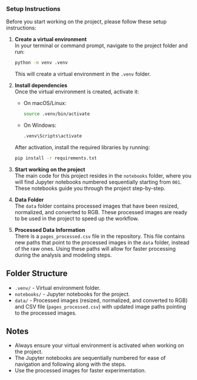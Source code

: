 ### Setup Instructions

Before you start working on the project, please follow these setup instructions:

1. **Create a virtual environment**  
   In your terminal or command prompt, navigate to the project folder and run:
   ```bash
   python -m venv .venv
   ```
   This will create a virtual environment in the `.venv` folder.

2. **Install dependencies**  
   Once the virtual environment is created, activate it:
   - On macOS/Linux:
     ```bash
     source .venv/bin/activate
     ```
   - On Windows:
     ```bash
     .venv\Scripts\activate
     ```
   After activation, install the required libraries by running:
   ```bash
   pip install -r requirements.txt
   ```

3. **Start working on the project**  
   The main code for this project resides in the `notebooks` folder, where you will find Jupyter notebooks numbered sequentially starting from `001`. These notebooks guide you through the project step-by-step. 

4. **Data Folder**  
   The `data` folder contains processed images that have been resized, normalized, and converted to RGB. These processed images are ready to be used in the project to speed up the workflow. 

5. **Processed Data Information**  
   There is a `pages_processed.csv` file in the repository. This file contains new paths that point to the processed images in the `data` folder, instead of the raw ones. Using these paths will allow for faster processing during the analysis and modeling steps.

## Folder Structure

- `.venv/` - Virtual environment folder.
- `notebooks/` - Jupyter notebooks for the project.
- `data/` - Processed images (resized, normalized, and converted to RGB) and CSV file (`pages_processed.csv`) with updated image paths pointing to the processed images.

## Notes

- Always ensure your virtual environment is activated when working on the project.
- The Jupyter notebooks are sequentially numbered for ease of navigation and following along with the steps.
- Use the processed images for faster experimentation.